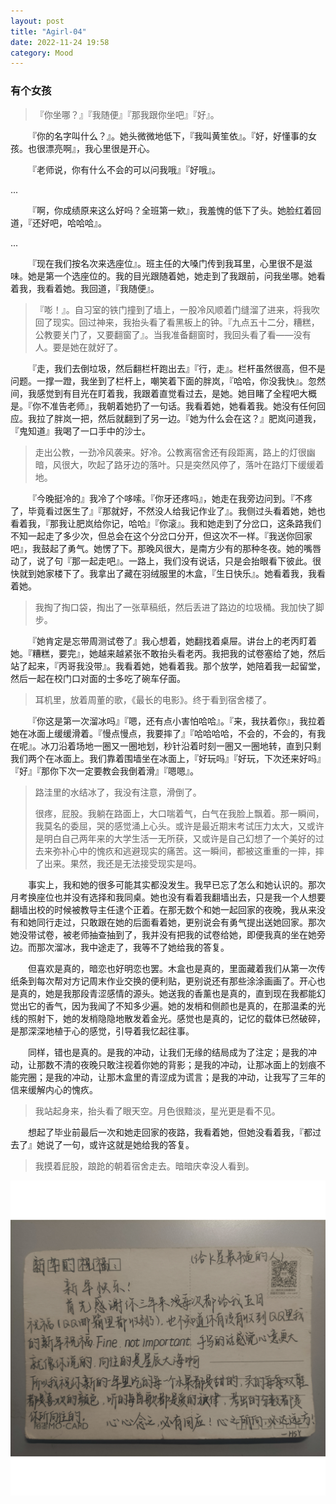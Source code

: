 ```yaml
---
layout: post
title: "Agirl-04"
date: 2022-11-24 19:58
category: Mood
---
```


### 有个女孩

> 『你坐哪？』『我随便』『那我跟你坐吧』『好』。

&emsp;&emsp;『你的名字叫什么？』。她头微微地低下，『我叫黄笙依』。『好，好懂事的女孩。也很漂亮啊』，我心里很是开心。

&emsp;&emsp;『老师说，你有什么不会的可以问我哦』『好哦』。

...

&emsp;&emsp;『啊，你成绩原来这么好吗？全班第一欸』，我羞愧的低下了头。她脸红着回道，『还好吧，哈哈哈』。

...

&emsp;&emsp;『现在我们按名次来选座位』。班主任的大嗓门传到我耳里，心里很不是滋味。她是第一个选座位的。我的目光跟随着她，她走到了我跟前，问我坐哪。她看着我，我看着她。我回道，『我随便』。

> 『嘭！』。自习室的铁门撞到了墙上，一股冷风顺着门缝溜了进来，将我吹回了现实。回过神来，我抬头看了看黑板上的钟。『九点五十二分，糟糕，公教要关门了，又要翻窗了』。当我准备翻窗时，我回头看了看——没有人。要是她在就好了。

&emsp;&emsp;『走，我们去倒垃圾，然后翻栏杆跑出去』『行，走』。栏杆虽然很高，但不是问题。一撑一蹬，我坐到了栏杆上，嘲笑着下面的胖岚，『哈哈，你没我快』。忽然间，我感觉到有目光在盯着我，我跟着直觉看过去，是她。她目睹了全程吧大概是。『你不准告老师』，我朝着她扔了一句话。我看着她，她看着我。她没有任何回应。我拉了胖岚一把，然后就翻到了另一边。『她为什么会在这？』肥岚问道我，『鬼知道』我喝了一口手中的沙士。

> 走出公教，一劲冷风袭来。好冷。公教离宿舍还有段距离，路上的灯很幽暗，风很大，吹起了路牙边的落叶。只是突然风停了，落叶在路灯下缓缓着地。

&emsp;&emsp;『今晚挺冷的』我冷了个哆嗦。『你牙还疼吗』，她走在我旁边问到。『不疼了，毕竟看过医生了』『那就好，不然没人给我记作业了』。我侧过头看着她，她也看着我，『那我让肥岚给你记，哈哈』『你滚』。我和她走到了分岔口，这条路我们不知一起走了多少次，但总会在这个分岔口分开，但这次不一样。『我送你回家吧』，我鼓起了勇气。她愣了下。那晚风很大，是南方少有的那种冬夜。她的嘴唇动了，说了句『那一起走吧』。一路上，我们没有说话，只是会抬眼看下彼此。很快就到她家楼下了。我拿出了藏在羽绒服里的木盒，『生日快乐』。她看着我，我看着她。

> 我掏了掏口袋，掏出了一张草稿纸，然后丢进了路边的垃圾桶。我加快了脚步。

&emsp;&emsp;『她肯定是忘带周测试卷了』我心想着，她翻找着桌屉。讲台上的老丙盯着她。『糟糕，要完』，她越来越紧张不敢抬头看老丙。我把我的试卷塞给了她，然后站了起来，『丙哥我没带』。我看着她，她看着我。那个放学，她陪着我一起留堂，然后一起在校门口对面的士多吃了碗车仔面。

> 耳机里，放着周董的歌，《最长的电影》。终于看到宿舍楼了。

&emsp;&emsp;『你这是第一次溜冰吗』『嗯，还有点小害怕哈哈』。『来，我扶着你』，我拉着她在冰面上缓缓滑着。『慢点慢点，我要摔了』『哈哈哈哈，不会的，不会的，有我在呢』。冰刀沿着场地一圈又一圈地划，秒针沿着时刻一圈又一圈地转，直到只剩我们两个在冰面上。我们靠着围墙坐在冰面上，『好玩吗』『好玩，下次还来好吗』『好』『那你下次一定要教会我倒着滑』『嗯嗯』。

> 路洼里的水结冰了，我没有注意，滑倒了。
>
> 很疼，屁股。我躺在路面上，大口喘着气，白气在我脸上飘着。那一瞬间，我莫名的委屈，哭的感觉涌上心头。或许是最近期末考试压力太大，又或许是明白自己两年来的大学生活一无所获，又或许是自己幻想了一个美好的过去来弥补心中的愧疚和逃避现实的痛苦。这一瞬间，都被这重重的一摔，摔了出来。果然，我还是无法接受现实是吗。

&emsp;&emsp;事实上，我和她的很多可能其实都没发生。我早已忘了怎么和她认识的。那次月考换座位也并没有选择和我同桌。她也没有看着我翻墙出去，只是我一个人想要翻墙出校的时候被教导主任逮个正着。在那无数个和她一起回家的夜晚，我从来没有和她同行走过，只敢跟在她的后面看着她，更别说会有勇气提出送她回家。那次她没带试卷，被老师抽查抽到了，我并没有把我的试卷给她，即便我真的坐在她旁边。而那次溜冰，我中途走了，我等不了她给我的答复。

&emsp;&emsp;但喜欢是真的，暗恋也好明恋也罢。木盒也是真的，里面藏着我们从第一次传纸条到每次帮对方记周末作业交换的便利贴，更别说还有那些涂涂画画了。开心也是真的，她是我那段青涩感情的源头。她送我的香薰也是真的，直到现在我都能幻觉出它的香气，因为我闻了不知多少遍。她的发梢和侧颜也是真的，在那温柔的光线的照射下，她的发梢隐隐地散发着金光。感觉也是真的，记忆的载体已然破碎，是那深深地植于心的感觉，引导着我忆起往事。

&emsp;&emsp;同样，错也是真的。是我的冲动，让我们无缘的结局成为了注定；是我的冲动，让那数不清的夜晚只敢注视着你她的背影；是我的冲动，让那冰面上的划痕不能完圈；是我的冲动，让那木盒里的青涩成为谎言；是我的冲动，让我写了三年的信来缓解内心的愧疚。

> 我站起身来，抬头看了眼天空。月色很黯淡，星光更是看不见。

&emsp;&emsp;想起了毕业前最后一次和她走回家的夜路，我看着她，但她没看着我，『都过去了』她说了一句，或许这就是她给我的答复。

> 我摸着屁股，踉跄的朝着宿舍走去。暗暗庆幸没人看到。

![HSY](../assets/HSY.jpg)



